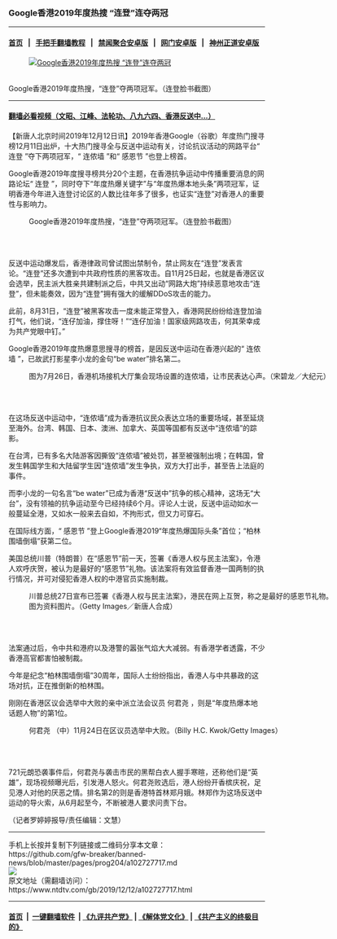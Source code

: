 ### Google香港2019年度热搜 “连登”连夺两冠
------------------------

#### [首页](https://github.com/gfw-breaker/banned-news/blob/master/README.md) &nbsp;&nbsp;|&nbsp;&nbsp; [手把手翻墙教程](https://github.com/gfw-breaker/guides/wiki) &nbsp;&nbsp;|&nbsp;&nbsp; [禁闻聚合安卓版](https://github.com/gfw-breaker/bn-android) &nbsp;&nbsp;|&nbsp;&nbsp; [网门安卓版](https://github.com/oGate2/oGate) &nbsp;&nbsp;|&nbsp;&nbsp; [神州正道安卓版](https://github.com/SzzdOgate/update) 



<div><div class="featured_image">
 <a href="https://i.ntdtv.com/assets/uploads/2019/12/2-69.jpg" target="_blank">
  <figure>
   <img alt="Google香港2019年度热搜 “连登”连夺两冠" src="https://i.ntdtv.com/assets/uploads/2019/12/2-69-800x450.jpg"/>
  </figure><br/>
 </a>
 <span class="caption">
  Google香港2019年度热搜，“连登”夺两项冠军。（连登脸书截图）
 </span>
</div>
</div><hr/>

#### [翻墙必看视频（文昭、江峰、法轮功、八九六四、香港反送中...）](https://github.com/gfw-breaker/banned-news/blob/master/pages/link3.md)

<div><div class="post_content" itemprop="articleBody">
 <p>
  【新唐人北京时间2019年12月12日讯】2019年香港Google（谷歌）年度热门搜寻榜12月11日出炉，十大热门搜寻全与反送中运动有关，讨论抗议活动的网路平台“
  <ok href="https://www.ntdtv.com/gb/连登.htm">
   连登
  </ok>
  ”夺下两项冠军，“
  <ok href="https://www.ntdtv.com/gb/连侬墙.htm">
   连侬墙
  </ok>
  ”和“
  <ok href="https://www.ntdtv.com/gb/感恩节.htm">
   感恩节
  </ok>
  ”也登上榜首。
 </p>
 <p>
  Google香港2019年度搜寻榜共分20个主题，在香港抗争运动中传播重要消息的网路论坛“
  <ok href="https://www.ntdtv.com/gb/连登.htm">
   连登
  </ok>
  ”，同时夺下“年度热爆关键字”与“年度热爆本地头条”两项冠军，证明香港今年进入连登讨论区的人数比往年多了很多，也证实“连登”对香港人的重要性与影响力。
 </p>
 <figure class="wp-caption alignnone" id="attachment_102727728" style="width: 600px">
  <img alt="" class="size-medium wp-image-102727728" src="https://i.ntdtv.com/assets/uploads/2019/12/2-69-600x338.jpg">
   <br/><figcaption class="wp-caption-text">
    Google香港2019年度热搜，“连登”夺两项冠军。（连登脸书截图）
   </figcaption><br/>
  </img>
 </figure><br/>
 <p>
  反送中运动爆发后，香港律政司曾试图出禁制令，禁止网友在“连登”发表言论。“连登”还多次遭到中共政府性质的黑客攻击。自11月25日起，也就是香港区议会选举，民主派大胜亲共建制派之后，中共又出动“网路大炮”持续恶意地攻击“连登”，但未能奏效，因为“连登”拥有强大的缓解DDoS攻击的能力。
 </p>
 <p>
  此前，8月31日，“连登”被黑客攻击一度未能正常登入，香港网民纷纷给连登加油打气，他们说，“连仔加油，撑住呀！”“连仔加油！国家级网路攻击，何其荣幸成为共产党眼中钉。”
 </p>
 <p>
  Google香港2019年度热爆意思搜寻的榜首，是因反送中运动在香港兴起的“
  <ok href="https://www.ntdtv.com/gb/连侬墙.htm">
   连侬墙
  </ok>
  ”，已故武打影星李小龙的金句“be water”排名第二。
 </p>
 <figure class="wp-caption alignnone" id="attachment_102631497" style="width: 600px">
  <img alt="" class="size-medium wp-image-102631497" src="https://i.ntdtv.com/assets/uploads/2019/07/02-3-600x450.jpg">
   <br/><figcaption class="wp-caption-text">
    图为7月26日，香港机场接机大厅集会现场设置的连侬墙，让市民表达心声。（宋碧龙／大纪元）
   </figcaption><br/>
  </img>
 </figure><br/>
 <p>
  在这场反送中运动中，“连侬墙”成为香港抗议民众表达立场的重要场域，甚至延烧至海外。台湾、韩国、日本、澳洲、加拿大、英国等国都有反送中“连侬墙”的踪影。
 </p>
 <p>
  在台湾，已有多名大陆游客因撕毁“连侬墙”被处罚，甚至被强制出境；在韩国，曾发生韩国学生和大陆留学生因“连侬墙”发生争执，双方大打出手，甚至告上法庭的事件。
 </p>
 <p>
  而李小龙的一句名言“be water”已成为香港“反送中”抗争的核心精神，这场无“大台”，没有领袖的抗争运动至今已经持续6个月。评论人士说，反送中运动如水一般蔓延全港，又如水一般来去自如，不拘形式，但又力可穿石。
 </p>
 <p>
  在国际线方面，“
  <ok href="https://www.ntdtv.com/gb/感恩节.htm">
   感恩节
  </ok>
  ”登上Google香港2019“年度热爆国际头条”首位；“柏林围墙倒塌”获第二位。
 </p>
 <p>
  美国总统川普（特朗普）在“感恩节”前一天，签署《香港人权与民主法案》，令港人欢呼庆贺，被认为是最好的“感恩节”礼物。该法案将有效监督香港一国两制的执行情况，并可对侵犯香港人权的中港官员实施制裁。
 </p>
 <figure class="wp-caption alignnone" id="attachment_102717654" style="width: 600px">
  <img alt="" class="size-medium wp-image-102717654" src="https://i.ntdtv.com/assets/uploads/2019/11/6a4ae8e88791748fd1e36845407a75fb-600x337.jpg"/>
  <br/><figcaption class="wp-caption-text">
   川普总统27日宣布已签署《香港人权与民主法案》，港民在网上互贺，称之是最好的感恩节礼物。图为资料图片。（Getty Images／新唐人合成）
  </figcaption><br/>
 </figure><br/>
 <p>
  法案通过后，令中共和港府以及港警的嚣张气焰大大减弱。有香港学者透露，不少香港高官都害怕被制裁。
 </p>
 <p>
  今年是纪念“柏林围墙倒塌”30周年，国际人士纷纷指出，香港人与中共暴政的这场对抗，正在推倒新的柏林围。
 </p>
 <p>
  刚刚在香港区议会选举中大败的亲中派立法会议员
  <ok href="https://www.ntdtv.com/gb/何君尧.htm">
   何君尧
  </ok>
  ，则是“年度热爆本地话题人物”的第1位。
 </p>
 <figure class="wp-caption alignnone" id="attachment_102715043" style="width: 600px">
  <img alt="" class="size-medium wp-image-102715043" src="https://i.ntdtv.com/assets/uploads/2019/11/gettyimages-1184290541-594x594-600x338.jpg"/>
  <br/><figcaption class="wp-caption-text">
   <ok href="https://www.ntdtv.com/gb/何君尧.htm">
    何君尧
   </ok>
   （中）11月24日在区议员选举中大败。（Billy H.C. Kwok/Getty Images）
  </figcaption><br/>
 </figure><br/>
 <p>
  721元朗恐袭事件后，何君尧与袭击市民的黑帮白衣人握手寒暄，还称他们是“英雄”，现场视频曝光后，引发港人怒火。何君尧败选后，港人纷纷开香槟庆祝，足见港人对他的厌恶之情。排名第2的则是香港特首林郑月娥。林郑作为这场反送中运动的导火索，从6月起至今，不断被港人要求问责下台。
 </p>
 <p>
  （记者罗婷婷报导/责任编辑：文慧）
 </p>
 <div class="single_ad">
 </div>
</div>
</div>
<hr/>
手机上长按并复制下列链接或二维码分享本文章：<br/>
https://github.com/gfw-breaker/banned-news/blob/master/pages/prog204/a102727717.md <br/>
<a href='https://github.com/gfw-breaker/banned-news/blob/master/pages/prog204/a102727717.md'><img src='https://github.com/gfw-breaker/banned-news/blob/master/pages/prog204/a102727717.md.png'/></a> <br/>
原文地址（需翻墙访问）：https://www.ntdtv.com/gb/2019/12/12/a102727717.html


------------------------
#### [首页](https://github.com/gfw-breaker/banned-news/blob/master/README.md) &nbsp;|&nbsp; [一键翻墙软件](https://github.com/gfw-breaker/nogfw/blob/master/README.md) &nbsp;| [《九评共产党》](https://github.com/gfw-breaker/9ping.md/blob/master/README.md#九评之一评共产党是什么) | [《解体党文化》](https://github.com/gfw-breaker/jtdwh.md/blob/master/README.md) | [《共产主义的终极目的》](https://github.com/gfw-breaker/gczydzjmd.md/blob/master/README.md)


<img src='http://gfw-breaker.win/banned-news/pages/prog204/a102727717.md' width='0px' height='0px'/>